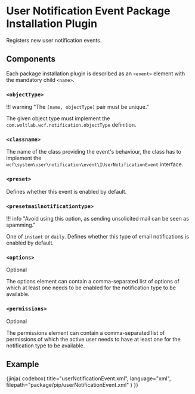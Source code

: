 # User Notification Event Package Installation Plugin

Registers new user notification events.

## Components

Each package installation plugin is described as an `<event>` element with the mandatory child `<name>`.

### `<objectType>`

!!! warning "The `(name, objectType)` pair must be unique."

The given object type must implement the `com.woltlab.wcf.notification.objectType` definition.

### `<classname>`

The name of the class providing the event's behaviour,
the class has to implement the `wcf\system\user\notification\event\IUserNotificationEvent` interface.

### `<preset>`

Defines whether this event is enabled by default.

### `<presetmailnotificationtype>`

!!! info "Avoid using this option, as sending unsolicited mail can be seen as spamming."

One of `instant` or `daily`.
Defines whether this type of email notifications is enabled by default.

### `<options>`

<span class="label label-info">Optional</span>

The options element can contain a comma-separated list of options of which at least one needs to be enabled for the notification type to be available.

### `<permissions>`

<span class="label label-info">Optional</span>

The permissions element can contain a comma-separated list of permissions of which the active user needs to have at least one for the notification type to be available.

## Example

{jinja{ codebox(
  title="userNotificationEvent.xml",
  language="xml",
  filepath="package/pip/userNotificationEvent.xml"
) }}
